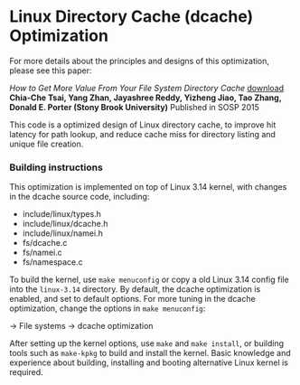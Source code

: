 # Linux Directory Cache (dcache) Optimization

For more details about the principles and designs of this optimization, please
see this paper:

*How to Get More Value From Your File System Directory Cache*
[download](http://www3.cs.stonybrook.edu/~porter/pubs/sosp15-final.pdf)
**Chia-Che Tsai, Yang Zhan, Jayashree Reddy, Yizheng Jiao, Tao Zhang,
Donald E. Porter (Stony Brook University)**
Published in SOSP 2015

This code is a optimized design of Linux directory cache, to improve hit latency
for path lookup, and reduce cache miss for directory listing and unique file
creation.

### Building instructions

This optimization is implemented on top of Linux 3.14 kernel, with changes in
the dcache source code, including:

* include/linux/types.h
* include/linux/dcache.h
* include/linux/namei.h
* fs/dcache.c
* fs/namei.c
* fs/namespace.c

To build the kernel, use `make menuconfig` or copy a old Linux 3.14 config file
into the `linux-3.14` directory. By default, the dcache optimization is enabled,
and set to default options. For more tuning in the dcache optimization, change
the options in `make menuconfig`:

  -> File systems
      -> dcache optimization

After setting up the kernel options, use `make` and `make install`, or building
tools such as `make-kpkg` to build and install the kernel. Basic knowledge and
experience about building, installing and booting alternative Linux kernel is
required.
